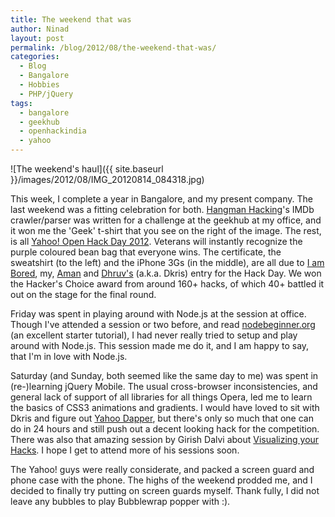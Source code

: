 ```yaml
---
title: The weekend that was
author: Ninad
layout: post
permalink: /blog/2012/08/the-weekend-that-was/
categories:
  - Blog
  - Bangalore
  - Hobbies
  - PHP/jQuery
tags:
  - bangalore
  - geekhub
  - openhackindia
  - yahoo
---
```

![The weekend's haul]({{ site.baseurl }}/images/2012/08/IMG_20120814_084318.jpg)

This week, I complete a year in Bangalore, and my present company. The last weekend was a fitting celebration for both. [Hangman Hacking](https://github.com/ninadsp/hangman-hacking)'s IMDb crawler/parser was written for a challenge at the geekhub at my office, and it won me the 'Geek' t-shirt that you see on the right of the image.  The rest, is all [Yahoo! Open Hack Day 2012](http://hacks.developer.yahoo.com/hacks/yahoo-open-hack-india-2012/event_2). Veterans will instantly recognize the purple coloured bean bag that everyone wins. The certificate, the sweatshirt (to the left) and the iPhone 3Gs (in the middle), are all due to [I am Bored](http://hacks.developer.yahoo.com/hack/yahoo-open-hack-india-2012/i-am-bored/event_2/hack_155), my, [Aman](http://twitter.com/amanmanglik) and [Dhruv's](http://twitter.com/dkris) (a.k.a. Dkris) entry for the Hack Day. We won the Hacker's Choice award from around 160+ hacks, of which 40+ battled it out on the stage for the final round.

Friday was spent in playing around with Node.js at the session at office. Though I've attended a session or two before, and read [nodebeginner.org](http://nodebeginner.org) (an excellent starter tutorial), I had never really tried to setup and play around with Node.js. This session made me do it, and I am happy to say, that I'm in love with Node.js.

Saturday (and Sunday, both seemed like the same day to me) was spent in (re-)learning jQuery Mobile. The usual cross-browser inconsistencies, and general lack of support of all libraries for all things Opera, led me to learn the basics of CSS3 animations and gradients. I would have loved to sit with Dkris and figure out [Yahoo Dapper](http://open.dapper.net), but there's only so much that one can do in 24 hours and still push out a decent looking hack for the competition. There was also that amazing session by Girish Dalvi about [Visualizing your Hacks](http://openhackindia2012.hacker.yahoo.net/#meetings/71440). I hope I get to attend more of his sessions soon.

The Yahoo! guys were really considerate, and packed a screen guard and phone case with the phone. The highs of the weekend prodded me, and I decided to finally try putting on screen guards myself. Thank fully, I did not leave any bubbles to play Bubblewrap popper with :).
